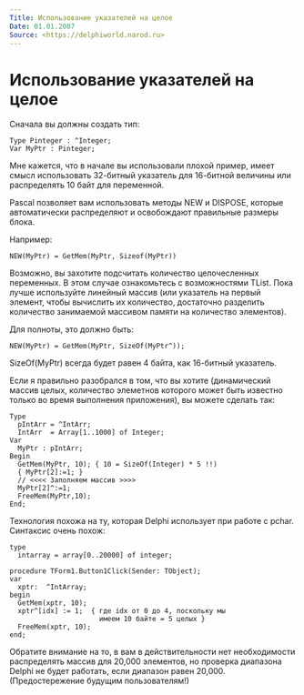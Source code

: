 ```yaml
---
Title: Использование указателей на целое
Date: 01.01.2007
Source: <https://delphiworld.narod.ru>
---
```



Использование указателей на целое
=================================

Сначала вы должны создать тип:

    Type Pinteger : ^Integer;
    Var MyPtr : Pinteger;

Мне кажется, что в начале вы использовали плохой пример, имеет смысл
использовать 32-битный указатель для 16-битной величины или распределять
10 байт для переменной.

Pascal позволяет вам использовать методы NEW и DISPOSE, которые
автоматически распределяют и освобождают правильные размеры блока.

Например:

    NEW(MyPtr) = GetMem(MyPtr, Sizeof(MyPtr))

Возможно, вы захотите подсчитать количество целочесленных переменных. В
этом случае ознакомьтесь с возможностями TList. Пока лучше используйте
линейный массив (или указатель на первый элемент, чтобы вычислить их
количество, достаточно разделить количество занимаемой массивом памяти
на количество элементов).

Для полноты, это должно быть:

    NEW(MyPtr) = GetMem(MyPtr, SizeOf(MyPtr^));

SizeOf(MyPtr) всегда будет равен 4 байта, как 16-битный указатель.

Если я правильно разобрался в том, что вы хотите (динамический массив
целых, количество элеметнов которого может быть известно только во время
выполнения приложения), вы можете сделать так:

    Type
      pIntArr = ^IntArr;
      IntArr  = Array[1..1000] of Integer;
    Var
      MyPtr : pIntArr;
    Begin
      GetMem(MyPtr, 10); { 10 = SizeOf(Integer) * 5 !!)
      { MyPtr[2]:=1; }
      // <<<< Заполняем массив >>>>
      MyPtr[2]^:=1;
      FreeMem(MyPtr,10);
    End;

Технология похожа на ту, которая Delphi использует при работе с pchar.
Синтаксис очень похож:

    type
      intarray = array[0..20000] of integer;
     
    procedure TForm1.Button1Click(Sender: TObject);
    var
      xptr:  ^IntArray;
    begin
      GetMem(xptr, 10);
      xptr^[idx] := 1;  { где idx от 0 до 4, поскольку мы
                          имеем 10 байте = 5 целых }
      FreeMem(xptr, 10);
    end;

Обратите внимание на то, в вам в действительности нет необходимости
распределять массив для 20,000 элементов, но проверка диапазона Delphi
не будет работать, если диапазон равен 20,000. (Предостережение будущим
пользователям!)

